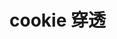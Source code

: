 <!--
 * @Description: 
 * @Autor: ZFY
 * @Date: 2019-11-21 16:30:52
 * @LastEditTime: 2019-11-21 16:31:04
 -->
# cookie 穿透